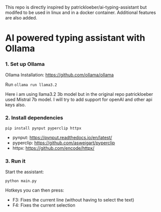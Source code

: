 This repo is directly inspired by patrickloeber/ai-typing-assistant but modifed to be used in linux and in a docker container. Additional features are also added.

# AI powered typing assistant with Ollama

### 1. Set up Ollama

Ollama Installation: https://github.com/ollama/ollama

Run `ollama run llama3.2`

Here i am using llama3.2 3b model but in the original repo patrickloeber used Mistral 7b model. I will try to add support for openAI and other api keys also.

### 2. Install dependencies
```
pip install pynput pyperclip httpx
```
- pynput: https://pynput.readthedocs.io/en/latest/
- pyperclip: https://github.com/asweigart/pyperclip
- httpx: https://github.com/encode/httpx/

### 3. Run it

Start the assistant:
```
python main.py
```

Hotkeys you can then press:

- F3: Fixes the current line (without having to select the text)
- F4: Fixes the current selection
